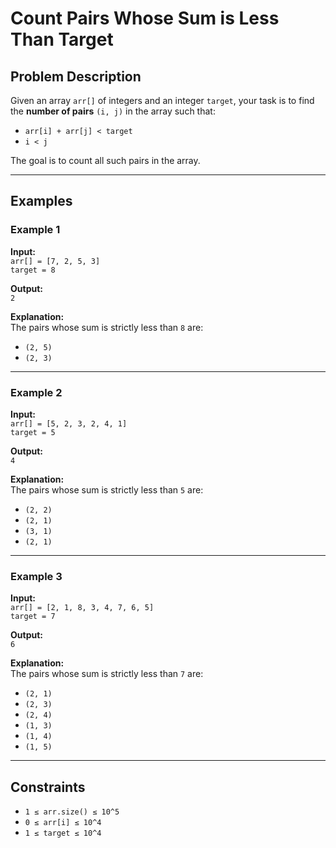 # Count Pairs Whose Sum is Less Than Target

## Problem Description
Given an array `arr[]` of integers and an integer `target`, your task is to find the **number of pairs** `(i, j)` in the array such that:

- `arr[i] + arr[j] < target`
- `i < j`

The goal is to count all such pairs in the array.

---

## Examples

### Example 1
**Input:**  
`arr[] = [7, 2, 5, 3]`  
`target = 8`

**Output:**  
`2`

**Explanation:**  
The pairs whose sum is strictly less than `8` are:  
- `(2, 5)`
- `(2, 3)`

---

### Example 2
**Input:**  
`arr[] = [5, 2, 3, 2, 4, 1]`  
`target = 5`

**Output:**  
`4`

**Explanation:**  
The pairs whose sum is strictly less than `5` are:  
- `(2, 2)`
- `(2, 1)`
- `(3, 1)`
- `(2, 1)`

---

### Example 3
**Input:**  
`arr[] = [2, 1, 8, 3, 4, 7, 6, 5]`  
`target = 7`

**Output:**  
`6`

**Explanation:**  
The pairs whose sum is strictly less than `7` are:  
- `(2, 1)`
- `(2, 3)`
- `(2, 4)`
- `(1, 3)`
- `(1, 4)`
- `(1, 5)`

---

## Constraints
- `1 ≤ arr.size() ≤ 10^5`
- `0 ≤ arr[i] ≤ 10^4`
- `1 ≤ target ≤ 10^4`
